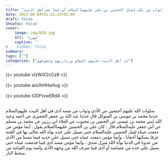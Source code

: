 ```yaml
---
title: "ثواب من بكى لقتل الحسين بن علي عليهما‌السلام أو لما مس أهل البيت"
date: 2023-06-04T01:21:13+03:00
draft: false
ShowToc: False
cover:
    image: img/020.jpg
    alt: 'صورة'
    caption: ''
#    hidden: false
summary: 
tags: [""]
categories: ["حب أهل البيت عليهم السلام وزيارتهم وحقوقهم"]
---
```

{{< youtube vlzWiX2cCz8 >}}  
 <br>
 {{< youtube anUhHHwIIug >}}  
 <br>
  {{< youtube iGDFtvwERdA >}}  
 <br>
 
 
صلوات الله عليهم أجمعين من الأذى وثواب من مسه أذى
في أهل البيت عليهم‌السلام
حدثنا محمد بن موسى بن المتوكل قال حدثنا عبد الله بن جعفر الحميري
عن أحمد وعبد الله ابني محمد بن عيسى عن الحسن بن محبوب عن العلاء
ابن رزين عن محمد بن مسلم عن أبي جعفر عليه‌السلام قال : كان علي بن الحسين
عليهما‌السلام يقول : أيما مؤمن من دمعت عيناه لقتل الحسين عليه‌السلام حتى
تسيل على خده بوأه الله تعالى بها في الجنة غرفا يسكنها أحقابا ، وأيما
مؤمن دمعت عيناه حتى تسيل على خديه فيما مسنا من الأذى من عدونا
في الدنيا بوأه الله منزل صدق ، وأيما مؤمن مسه أذى فينا فدمعت عيناه
حتى تسيل على خده من مضاضة أو أذى فينا صرف الله من وجهه الأذى
وآمنه يوم القيامة من سخط النار.

